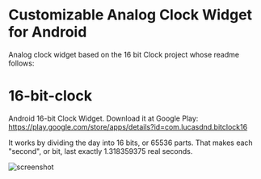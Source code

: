 Customizable Analog Clock Widget for Android
============================================
Analog clock widget based on the 16 bit Clock project whose readme follows:

16-bit-clock
============

Android 16-bit Clock Widget. Download it at Google Play: https://play.google.com/store/apps/details?id=com.lucasdnd.bitclock16

It works by dividing the day into 16 bits, or 65536 parts. That makes each "second", or bit, last exactly 1.318359375 real seconds.

![screenshot](https://raw.github.com/lucasdnd/16-bit-clock/master/screen.png)
